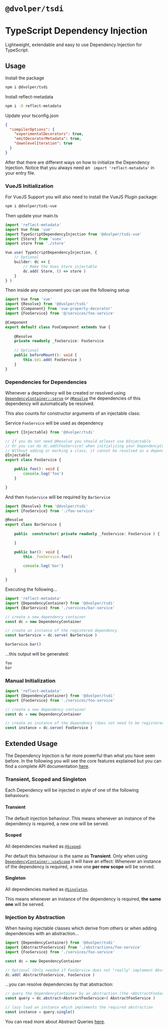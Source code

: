 # `@dvolper/tsdi`
# TypeScript Dependency Injection

Lightweight, extendable and easy to use Dependency Injection for TypeScript.

## Usage

Install the package
```bash
npm i @dvolper/tsdi
```

Install reflect-metadata
```bash
npm i -D reflect-metadata
```

Update your tsconfig.json
```json
{
  "compilerOptions": {
    "experimentalDecorators": true,
    "emitDecoratorMetadata": true,
    "downlevelIteration": true
  }
}
```

After that there are different ways on how to initialize the Dependency Injection. Notice that you always need an `
import 'reflect-metadata'` in your entry file.

### VueJS Initialization

For VueJS Support you will also need to install the VueJS Plugin package:
```bash
npm i @dvolper/tsdi-vue
```

Then update your main.ts
```ts
import 'reflect-metadata'
import Vue from 'vue'
import TypeScriptDependencyInjection from '@dvolper/tsdi-vue'
import {Store} from 'vuex'
import store from './store'

Vue.use( TypeScriptDependencyInjection, {
    // Optional
    builder: dc => {
        // Make the Vuex Store injectable
        dc.add( Store, () => store )
    }
} )
```

Then inside any component you can use the following setup
```ts
import Vue from 'vue'
import {Resolve} from '@dvolper/tsdi'
import {Component} from 'vue-property-decorator'
import {FooService} from '@/services/foo-service'

@Component
export default class FooComponent extends Vue {
  
    @Resolve
    private readonly _fooService: FooService
    
    // Optional
    public beforeMount(): void {
        this.$di.add( FooService )
    }
}
```

### Dependencies for Dependencies

Whenever a dependency will be created or resolved using [`DependencyContainer::serve`](packages/tsdi/docs/classes/_dependency_container_.dependencycontainer.md#serve) or [`@Resolve`](packages/tsdi/docs/modules/_decorators_resolve_.md#const-resolve) the dependencies of this dependency will automatically be resolved.

This also counts for constructor arguments of an injectable class:

Service `FooService` will be used as dependency
```ts
import {Injectable} from '@dvolper/tsdi'

// If you do not need @Resolve you should atleast use @Injectable
// Or you can do dc.add(FooService) when initializing your DependencyContainer
// Without adding or marking a class, it cannot be resolved as a dependency...
@Injectable
export class FooService {

    public foo(): void {
        console.log('foo')
    }

}
```

And then `FooService` will be required by `BarService`
```ts
import {Resolve} from '@dvolper/tsdi'
import {FooService} from './foo-service'

@Resolve
export class BarService {
    
    public  constructor( private readonly _fooService: FooService ) {

    }

    public bar(): void {
        this._fooService.foo()
        
        console.log('bar')
    }

}
```

Executing the following...
```ts
import 'reflect-metadata'
import {DependencyContainer} from '@dvolper/tsdi'
import {BarService} from './services/bar-service'

// create a new dependency container
const dc = new DependencyContainer

// create an instance of the registered dependency
const barService = dc.serve( BarService )

barService.bar()
```

...this output will be generated:
```bash
foo
bar
```

### Manual Initialization

```ts
import 'reflect-metadata'
import {DependencyContainer} from '@dvolper/tsdi'
import {FooService} from './services/foo-service'

// create a new dependency container
const dc = new DependencyContainer

// create an instance of the dependency (does not need to be registered)
const instance = dc.serve( FooService )
```

## Extended Usage

The Dependency Injection is far more powerful than what you have seen before.
In the following you will see the core features explained but you can find a complete API documentation [here](packages/tsdi/docs/globals.md).

### Transient, Scoped and Singleton

Each Dependency will be injected in style of one of the following behaviours:

#### Transient

The default injection behaviour. This means whenever an instance of the dependency is required, a new one will be served.

#### Scoped

All dependencies marked as [`@Scoped`](packages/tsdi/docs/modules/_decorators_scoped_.md#const-scoped).

Per default this behaviour is the same as **Transient**. Only when using [`DependencyContainer::useScope`](packages/tsdi/docs/classes/_dependency_container_.dependencycontainer.md#usescope) it will have an effect:
Whenever an instance of the dependency is required, a new one **per new scope** will be served.

#### Singleton

All dependencies marked as [`@Singleton`](packages/tsdi/docs/modules/_decorators_singleton_.md#const-singleton).

This means whenever an instance of the dependency is required, **the same one** will be served.

### Injection by Abstraction

When having injectable classes which derive from others or when adding dependencies with an abstraction...
```ts
import {DependencyContainer} from '@dvolper/tsdi'
import {AbstractFooService} from './abstractions/foo-service'
import {FooService} from './services/foo-service'

const dc = new DependencyContainer

// Optional (Only needed if FooService does not "really" implement AbstractFooService, e.g. if it is a Mock)
dc.add( AbstractFooService, FooService )
``` 

...you can resolve dependencies by that abstraction:
```ts
// query the DependencyContainer by an abstraction (the <AbstractFooService> type hint is needed or else instance will be of type Object)
const query = dc.abstract<AbstractFooService>( AbstractFooService )

// lazy load an instance which implements the required abstraction
const instance = query.single()
```

You can read more about Abstract Queries [here](packages/tsdi/docs/classes/_dependency_container_.dependencycontainer.md#abstract).
